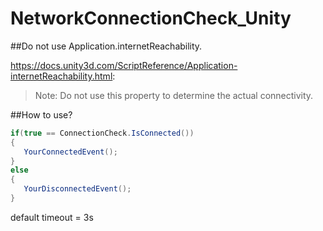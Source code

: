 # NetworkConnectionCheck_Unity

##Do not use Application.internetReachability.

https://docs.unity3d.com/ScriptReference/Application-internetReachability.html:
> Note: Do not use this property to determine the actual connectivity.

##How to use?

```c#
if(true == ConnectionCheck.IsConnected())
{
   YourConnectedEvent(); 
}
else
{
   YourDisconnectedEvent(); 
}
```

default timeout = 3s
